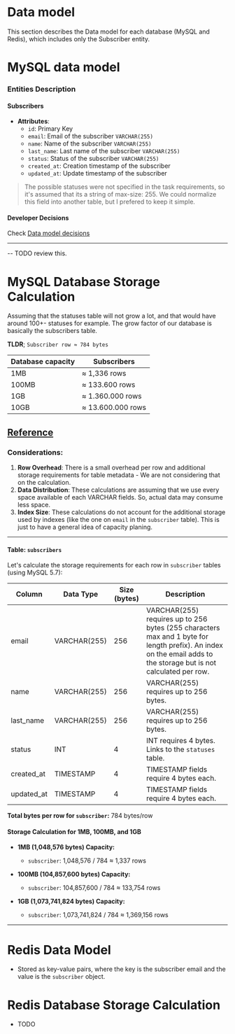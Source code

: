 # Data model

This section describes the Data model for each database (MySQL and Redis), which includes only the Subscriber entity.

# MySQL data model

### Entities Description

#### Subscribers
- **Attributes**:
  - `id`: Primary Key
  - `email`: Email of the subscriber `VARCHAR(255)`
  - `name`: Name of the subscriber `VARCHAR(255)`
  - `last_name`: Last name of the subscriber `VARCHAR(255)`
  - `status`: Status of the subscriber `VARCHAR(255)`
  - `created_at`: Creation timestamp of the subscriber
  - `updated_at`: Update timestamp of the subscriber

> The possible statuses were not specified in the task requirements, so it's assumed that its a string of max-size: 255. We could normalize this field into another table, but I prefered to keep it simple.

#### Developer Decisions
Check [Data model decisions](./decisions.md#data-model)

----------

-- TODO review this.
# MySQL Database Storage Calculation

Assuming that the statuses table will not grow a lot, and that would have around 100+- statuses for example. The grow factor of our database is basically the subscribers table.

**TLDR**; `Subscriber row ≈ 784 bytes`

| Database capacity     | Subscribers      | 
|-----------------------|------------------|
| 1MB                   | ≈ 1,336 rows     |
| 100MB                 | ≈ 133.600 rows   |
| 1GB                   | ≈ 1.360.000 rows |
| 10GB                  | ≈ 13.600.000 rows|

[Reference](https://dev.mysql.com/doc/refman/8.0/en/storage-requirements.html)
----------

### Considerations:

1. **Row Overhead**: There is a small overhead per row and additional storage requirements for table metadata - We are not considering that on the calculation.
2. **Data Distribution**: These calculations are assuming that we use every space available of each VARCHAR fields. So, actual data may consume less space.
3. **Index Size**: These calculations do not account for the additional storage used by indexes (like the one on `email` in the `subscriber` table). This is just to have a general idea of capacity planing.

----------

#### Table: `subscribers`
Let's calculate the storage requirements for each row in `subscriber` tables (using MySQL 5.7):


| Column      | Data Type  | Size (bytes) | Description |
|-------------|------------|--------------|-------------|
| email       | VARCHAR(255) | 256       | VARCHAR(255) requires up to 256 bytes (255 characters max and 1 byte for length prefix). An index on the email adds to the storage but is not calculated per row. |
| name        | VARCHAR(255) | 256       | VARCHAR(255) requires up to 256 bytes. |
| last_name   | VARCHAR(255) | 256       | VARCHAR(255) requires up to 256 bytes. |
| status   | INT        | 4            | INT requires 4 bytes. Links to the `statuses` table. |
| created_at  | TIMESTAMP  | 4            | TIMESTAMP fields require 4 bytes each. |
| updated_at  | TIMESTAMP  | 4            | TIMESTAMP fields require 4 bytes each. |

**Total bytes per row for `subscriber`:** 784 bytes/row

#### Storage Calculation for 1MB, 100MB, and 1GB

- **1MB (1,048,576 bytes) Capacity:**
  - `subscriber`: 1,048,576 / 784 ≈ 1,337 rows

- **100MB (104,857,600 bytes) Capacity:**
  - `subscriber`: 104,857,600 / 784 ≈ 133,754 rows

- **1GB (1,073,741,824 bytes) Capacity:**
  - `subscriber`: 1,073,741,824 / 784 ≈ 1,369,156 rows

----------

# Redis Data Model
- Stored as key-value pairs, where the key is the subscriber email and the value is the `subscriber` object.



# Redis Database Storage Calculation
- TODO




